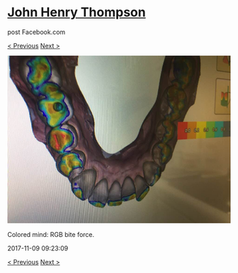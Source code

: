 # [John Henry Thompson](../README.md)
post Facebook.com

[< Previous](2017-11-09-1.md) [Next >](2017-11-09-3.md)

[![](../media/2017-11-09/Timeline-Photos-Colored-mind-RGB-bite-force.jpg)](../README.md)

Colored mind: RGB bite force.

2017-11-09 09:23:09

[< Previous](2017-11-09-1.md) [Next >](2017-11-09-3.md)